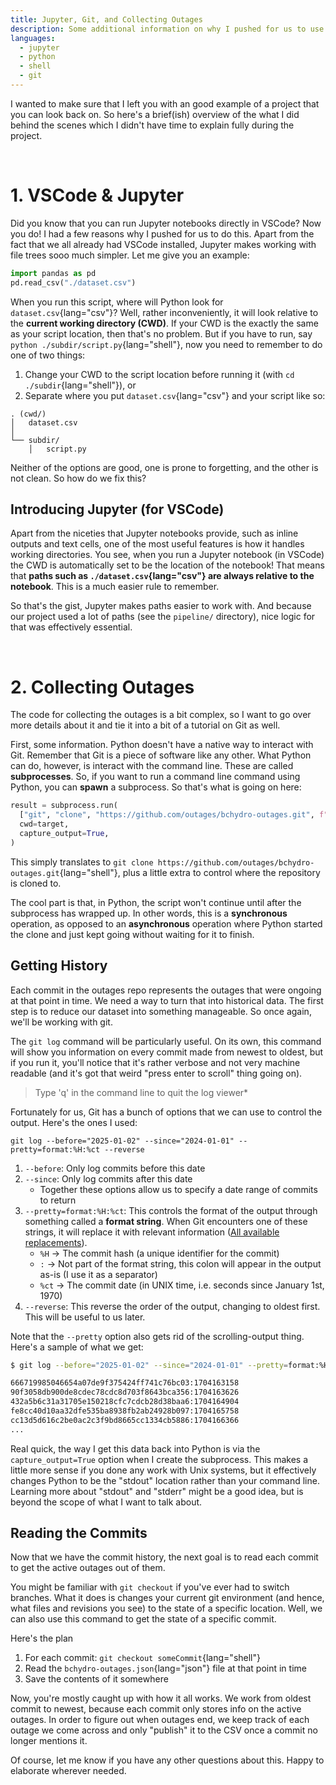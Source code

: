 ```yaml
---
title: Jupyter, Git, and Collecting Outages
description: Some additional information on why I pushed for us to use Jupyter, the Git commands I used, and how I collected outages from the GitHub repository.
languages:
  - jupyter
  - python
  - shell
  - git
---
```


I wanted to make sure that I left you with an good example of a project that you can look back on. So here's a brief(ish) overview of the what I did behind the scenes which I didn't have time to explain fully during the project.

<br/>

# 1. VSCode & Jupyter
Did you know that you can run Jupyter notebooks directly in VSCode? Now you do! I had a few reasons why I pushed for us to do this. Apart from the fact that we all already had VSCode installed, Jupyter makes working with file trees sooo much simpler. Let me give you an example:

```python [script.py]
import pandas as pd
pd.read_csv("./dataset.csv")
```

When you run this script, where will Python look for `dataset.csv`{lang="csv"}? Well, rather inconveniently, it will look relative to the **current working directory (CWD)**. If your CWD is the exactly the same as your script location, then that's no problem. But if you have to run, say `python ./subdir/script.py`{lang="shell"}, now you need to remember to do one of two things:
1) Change your CWD to the script location before running it (with `cd ./subdir`{lang="shell"}), or
2) Separate where you put `dataset.csv`{lang="csv"} and your script like so:
```
. (cwd/)
│   dataset.csv
│
└── subdir/
    │   script.py
```

Neither of the options are good, one is prone to forgetting, and the other is not clean. So how do we fix this?

## Introducing Jupyter (for VSCode)
Apart from the niceties that Jupyter notebooks provide, such as inline outputs and text cells, one of the most useful features is how it handles working directories. You see, when you run a Jupyter notebook (in VSCode) the CWD is automatically set to be the location of the notebook! That means that **paths such as `./dataset.csv`{lang="csv"} are always relative to the notebook**. This is a much easier rule to remember.

So that's the gist, Jupyter makes paths easier to work with. And because our project used a lot of paths (see the `pipeline/` directory), nice logic for that was effectively essential.

<br/>

# 2. Collecting Outages

The code for collecting the outages is a bit complex, so I want to go over more details about it and tie it into a bit of a tutorial on Git as well.

First, some information. Python doesn't have a native way to interact with Git. Remember that Git is a piece of software like any other. What Python can do, however, is interact with the command line. These are called **subprocesses**. So, if you want to run a command line command using Python, you can **spawn** a subprocess. So that's what is going on here:

```python [1.acquire.ipynb]
result = subprocess.run(
  ["git", "clone", "https://github.com/outages/bchydro-outages.git", f"./{repoName}"],
  cwd=target,
  capture_output=True,
)
```

This simply translates to `git clone https://github.com/outages/bchydro-outages.git`{lang="shell"}, plus a little extra to control where the repository is cloned to.

The cool part is that, in Python, the script won't continue until after the subprocess has wrapped up. In other words, this is a **synchronous** operation, as opposed to an **asynchronous** operation where Python started the clone and just kept going without waiting for it to finish.

## Getting History

Each commit in the outages repo represents the outages that were ongoing at that point in time. We need a way to turn that into historical data. The first step is to reduce our dataset into something manageable. So once again, we'll be working with git.

The `git log` command will be particularly useful. On its own, this command will show you information on every commit made from newest to oldest, but if you run it, you'll notice that it's rather verbose and not very machine readable (and it's got that weird "press enter to scroll" thing going on).
> Type 'q' in the command line to quit the log viewer*

Fortunately for us, Git has a bunch of options that we can use to control the output. Here's the ones I used:

```shell
git log --before="2025-01-02" --since="2024-01-01" --pretty=format:%H:%ct --reverse 
```

1) `--before`: Only log commits before this date
2) `--since`: Only log commits after this date
    - Together these options allow us to specify a date range of commits to return
3) `--pretty=format:%H:%ct`: This controls the format of the output through something called a **format string**. When Git encounters one of these strings, it will replace it with relevant information ([All available replacements](https://git-scm.com/docs/pretty-formats)).
    - `%H` -> The commit hash (a unique identifier for the commit)
    - `:` -> Not part of the format string, this colon will appear in the output as-is (I use it as a separator)
    - `%ct` -> The commit date (in UNIX time, i.e. seconds since January 1st, 1970)
4) `--reverse`: This reverse the order of the output, changing to oldest first. This will be useful to us later.

Note that the `--pretty` option also gets rid of the scrolling-output thing. Here's a sample of what we get:
```sh [git log output]
$ git log --before="2025-01-02" --since="2024-01-01" --pretty=format:%H:%ct --reverse 

666719985046654a07de9f375424ff741c76bc03:1704163158
90f3058db900de8cdec78cdc8d703f8643bca356:1704163626
432a5b6c31a31705e150218cfc7cdcb28d38baa6:1704164904
fe8cc40d10aa32dfe535ba8938fb2ab24928b097:1704165758
cc13d5d616c2be0ac2c3f9bd8665cc1334cb5886:1704166366
...
```

Real quick, the way I get this data back into Python is via the `capture_output=True` option when I create the subprocess. This makes a little more sense if you done any work with Unix systems, but it effectively changes Python to be the "stdout" location rather than your command line. Learning more about "stdout" and "stderr" might be a good idea, but is beyond the scope of what I want to talk about.

## Reading the Commits
Now that we have the commit history, the next goal is to read each commit to get the active outages out of them.

You might be familiar with `git checkout` if you've ever had to switch branches. What it does is changes your current git environment (and hence, what files and revisions you see) to the state of a specific location. Well, we can also use this command to get the state of a specific commit. 

Here's the plan
1) For each commit: `git checkout someCommit`{lang="shell"}
2) Read the `bchydro-outages.json`{lang="json"} file at that point in time
3) Save the contents of it somewhere

Now, you're mostly caught up with how it all works. We work from oldest commit to newest, because each commit only stores info on the active outages. In order to figure out when outages end, we keep track of each outage we come across and only "publish" it to the CSV once a commit no longer mentions it.

Of course, let me know if you have any other questions about this. Happy to elaborate wherever needed.